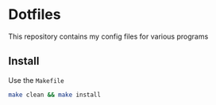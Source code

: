 # Dotfiles

This repository contains my config files for various programs

## Install

Use the `Makefile`

```bash
make clean && make install
```
